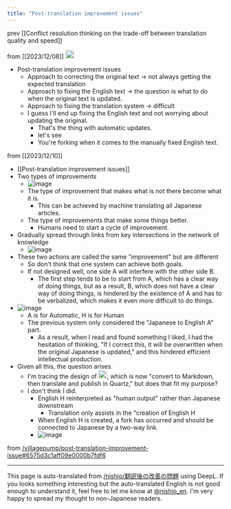 ```yaml
---
title: "Post-translation improvement issues"
---
```


prev  [[Conflict resolution thinking on the trade-off between translation quality and speed]]

from [[2023/12/08]]
<img src='https://scrapbox.io/api/pages/nishio-en/nishio/icon' alt='nishio.icon' height="19.5"/>
- Post-translation improvement issues
    - Approach to correcting the original text -> not always getting the expected translation
    - Approach to fixing the English text -> the question is what to do when the original text is updated.
    - Approach to fixing the translation system -> difficult
    - I guess I'll end up fixing the English text and not worrying about updating the original.
        - That's the thing with automatic updates.
        - let's see
        - You're forking when it comes to the manually fixed English text.

from [[2023/12/10]]
- [[Post-translation improvement issues]]
- Two types of improvements
    - ![image](https://gyazo.com/6d0abd0fc16ca23e92ee7fcf5b0b465d/thumb/1000)
    - The type of improvement that makes what is not there become what it is.
        - This can be achieved by machine translating all Japanese articles.
    - The type of improvements that make some things better.
        - Humans need to start a cycle of improvement.
- Gradually spread through links from key intersections in the network of knowledge
    - ![image](https://gyazo.com/2ed3fa7ed8a0d078597b1ffaabee82a0/thumb/1000)
- These two actions are called the same "improvement" but are different
    - So don't think that one system can achieve both goals.
    - If not designed well, one side A will interfere with the other side B.
        - The first step tends to be to start from A, which has a clear way of doing things, but as a result, B, which does not have a clear way of doing things, is hindered by the existence of A and has to be verbalized, which makes it even more difficult to do things.
- ![image](https://gyazo.com/39c9034650a907cfd297c193d47dc73b/thumb/1000)
    - A is for Automatic, H is for Human
    - The previous system only considered the "Japanese to English A" part.
        - As a result, when I read and found something I liked, I had the hesitation of thinking, "If I correct this, it will be overwritten when the original Japanese is updated," and this hindered efficient intellectual production.
- Given all this, the question arises.
    - I'm tracing the design of <img src='https://scrapbox.io/api/pages/nishio-en/blu3mo/icon' alt='blu3mo.icon' height="19.5"/>, which is now "convert to Markdown, then translate and publish in Quartz," but does that fit my purpose?
    - I don't think I did.
        - English H reinterpreted as "human output" rather than Japanese downstream
            - Translation only assists in the "creation of English H
        - When English H is created, a fork has occurred and should be connected to Japanese by a two-way link.
        - ![image](https://gyazo.com/5edd171623604681605b9a5e859d3bd9/thumb/1000)

from [/villagepump/post-translation-improvement-issue#6575d3c1aff09e0000b7fdf6](https://scrapbox.io/villagepump/post-translation-improvement-issue#6575d3c1aff09e0000b7fdf6)

---
This page is auto-translated from [/nishio/翻訳後の改善の問題](https://scrapbox.io/nishio/翻訳後の改善の問題) using DeepL. If you looks something interesting but the auto-translated English is not good enough to understand it, feel free to let me know at [@nishio_en](https://twitter.com/nishio_en). I'm very happy to spread my thought to non-Japanese readers.